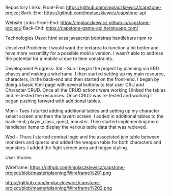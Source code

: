 Repository Links: Front-End: https://github.com/lmplaczkiewicz/capstone-project Back-End: https://github.com/lmplaczkiewicz/capstone-api

Website Links: Front-End: https://lmplaczkiewicz.github.io/capstone-project/ Back-End: https://capstone-game-api.herokuapp.com/

Technologies Used: html scss javascript bootstrap handlebars npm ro

Unsolved Problems: I would want the textarea to function a bit better and have more versatility for a possible mobile version. I wasn't able to address the potential for a mobile ui due to time constraints.

Development Progress: Sat - Sun I began the project by planning via ERD phases and making a wireframe. I then started setting up my main resource, characters, in the back-end and then started on the front-end. I began by doing a basic html page with several buttons to test user CRU and Character CRUD. Once all the CRUD actions were working I linked the tables and re-tested the resources. Once CRUD was re-tested and working I began pushing forward with additional tables.

Mon - Tues I started adding additional tables and setting up my character select screen and then the tavern screen. I added in additional tables to the back-end; player_class, quest, monster. Then started implementing more handlebar items to display the various table data that was recieved.

Wed - Thurs I started combat logic and the associated join table between monsters and quests and added the weapon table for both characters and monsters. I added the fight screen area and began styling.

User Stories: 

Wireframe: https://github.com/lmplaczkiewicz/capstone-project/blob/master/planning/Wireframe%201.png

https://github.com/lmplaczkiewicz/capstone-project/blob/master/planning/Wireframe%202.png
